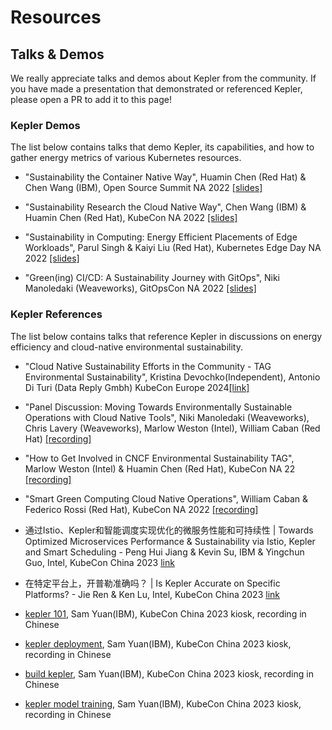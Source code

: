# Resources

## Talks & Demos

We really appreciate talks and demos about Kepler from the community. If you have made a presentation that demonstrated or referenced Kepler, please open a PR to add it to this page!

### Kepler Demos

The list below contains talks that demo Kepler, its capabilities, and how to gather energy metrics of various Kubernetes resources.

- "Sustainability the Container Native Way", Huamin Chen (Red Hat) & Chen Wang (IBM), Open Source Summit NA 2022 [[slides]](https://github.com/sustainable-computing-io/kepler/blob/main/doc/OSS-NA22.pdf)

- "Sustainability Research the Cloud Native Way", Chen Wang (IBM) & Huamin Chen (Red Hat), KubeCon NA 2022 [[slides]](https://github.com/sustainable-computing-io/kepler-doc/blob/main/demos/KubeConNA-2022_Sustainability-Research-the-Cloud-Native-Way.pdf)

- "Sustainability in Computing: Energy Efficient Placements of Edge Workloads", Parul Singh & Kaiyi Liu (Red Hat), Kubernetes Edge Day NA 2022 [[slides]](https://github.com/sustainable-computing-io/kepler-doc/blob/main/demos/Kubernetes-Edge-Day.pdf)

- "Green(ing) CI/CD: A Sustainability Journey with GitOps", Niki Manoledaki (Weaveworks), GitOpsCon NA 2022 [[slides]](https://github.com/sustainable-computing-io/kepler-doc/blob/main/demos/GitOpsCon22-Sustainability-Journey.pdf)

### Kepler References

The list below contains talks that reference Kepler in discussions on energy efficiency and cloud-native environmental sustainability.

- "Cloud Native Sustainability Efforts in the Community - TAG Environmental Sustainability", Kristina Devochko(Independent), Antonio Di Turi (Data Reply Gmbh) KubeCon Europe 2024[[link]](https://youtu.be/UFa8hxOGKwQ?si=WU-Rx4S3LWETxIkL)

- "Panel Discussion: Moving Towards Environmentally Sustainable Operations with Cloud Native Tools", Niki Manoledaki (Weaveworks), Chris Lavery (Weaveworks), Marlow Weston (Intel), William Caban (Red Hat) [[recording]](https://www.youtube.com/watch?v=2_Sx9ElD3o8)

- "How to Get Involved in CNCF Environmental Sustainability TAG", Marlow Weston (Intel) & Huamin Chen (Red Hat), KubeCon NA 22 [[recording]](https://www.youtube.com/watch?v=XFZZ9YfOyI8)

- "Smart Green Computing Cloud Native Operations", William Caban & Federico Rossi (Red Hat), KubeCon NA 2022 [[recording]](https://www.youtube.com/watch?v=cuzj-gUfYXA)

- 通过Istio、Kepler和智能调度实现优化的微服务性能和可持续性 | Towards Optimized Microservices Performance & Sustainability via Istio, Kepler and Smart Scheduling - Peng Hui Jiang & Kevin Su, IBM & Yingchun Guo, Intel, KubeCon China 2023 [link](https://sched.co/1PTGz)

- 在特定平台上，开普勒准确吗？ | Is Kepler Accurate on Specific Platforms? - Jie Ren & Ken Lu, Intel, KubeCon China 2023 [link](https://sched.co/1PTHu)

- [kepler 101](https://www.bilibili.com/video/BV1vu411A735), Sam Yuan(IBM), KubeCon China 2023 kiosk, recording in Chinese

- [kepler deployment](https://www.bilibili.com/video/BV1DN411n7ku), Sam Yuan(IBM), KubeCon China 2023 kiosk, recording in Chinese

- [build kepler](https://www.bilibili.com/video/BV1Fj411k7ro), Sam Yuan(IBM), KubeCon China 2023 kiosk, recording in Chinese

- [kepler model training](https://www.bilibili.com/video/BV1rP411t79b), Sam Yuan(IBM), KubeCon China 2023 kiosk, recording in Chinese
